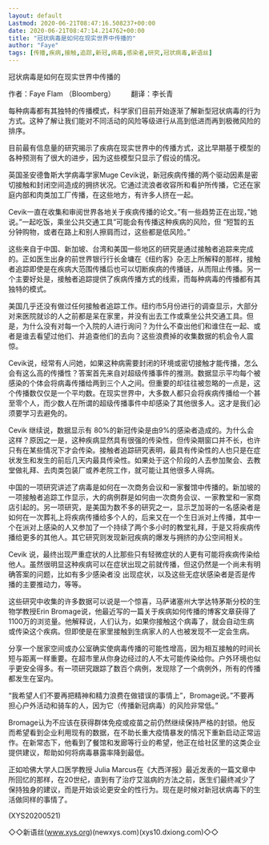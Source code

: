 ```yaml
---
layout: default
Lastmod: 2020-06-21T08:47:16.508237+00:00
date: 2020-06-21T08:47:14.214762+00:00
title: "冠状病毒是如何在现实世界中传播的"
author: "Faye"
tags: [传播,疾病,接触,追踪,新冠,病毒,感染者,研究,冠状病毒,新语丝]
---
```


冠状病毒是如何在现实世界中传播的

作者：Faye Flam （Bloomberg） 　　翻译：李长青

每种病毒都有其独特的传播模式，科学家们目前开始逐渐了解新型冠状病毒的行为方式。这种了解让我们能对不同活动的风险等级进行从高到低进而再到极微风险的排序。

目前最有信息量的研究揭示了疾病在现实世界中的传播方式，这比早期基于模型的各种预测有了很大的进步，因为这些模型只显示了假设的情况。

英国圣安德鲁斯大学病毒学家Muge Cevik说，新冠疾病传播的两个驱动因素是密切接触和封闭空间造成的拥挤状况。它通过流浪者收容所和看护所传播，它还在家庭内部和肉类加工厂传播，在这些地方，有许多人挤在一起。

Cevik一直在收集和审阅世界各地关于疾病传播的论文。”有一些趋势正在出现，”她说。”一起吃饭，乘坐公共交通工具”可能会有传播这种疾病的风险，但 “短暂的五分钟购物，或者在路上和别人擦肩而过，这些都是低风险。”

这些来自于中国、新加坡、台湾和美国一些地区的研究是通过接触者追踪来完成的。正如医生出身的前世界银行行长金墉在《纽约客》杂志上所解释的那样，接触者追踪即使是在疾病大范围传播后也可以切断疾病的传播链，从而阻止传播。另一个主要好处是，接触者追踪提供了疾病传播方式的线索，而每种病毒的传播都有其独特的模式。

美国几乎还没有做过任何接触者追踪工作。纽约市5月份进行的调查显示，大部分对来医院就诊的人之前都是呆在家里，并没有出去工作或乘坐公共交通工具。但是，为什么没有对每一个入院的人进行询问？为什么不查出他们和谁住在一起、或者是谁去看望过他们、并追查他们的去向？这些浪费掉的收集数据的机会令人震惊。

Cevik说，经常有人问她，如果这种病需要封闭的环境或密切接触才能传播，怎么会有这么高的传播性？答案首先来自对超级传播事件的推测。数据显示平均每个被感染的个体会将病毒传播给两到三个人之间。但重要的却往往被忽略的一点是，这个传播数仅仅是一个平均数。在现实世界中，大多数人都只会将疾病传播给一个甚至零个人，而少数人在所谓的超级传播事件中却感染了其他很多人。这才是我们必须要学习去避免的。

Cevik 继续说，数据显示有 80%的新冠传染是由9%的感染者造成的。为什么会这样？原因之一是，这种疾病显然具有很强的传染性，但传染期窗口并不长，也许只有在某些情况下才会传染。接触者追踪研究表明，最具有传染性的人也只是在症状发生和发生的前后几天内最具传染性。如果处于这个阶段的人去参加聚会、去教堂做礼拜、去肉类包装厂或养老院工作，就可能让其他很多人得病。

中国的一项研究讲述了病毒是如何在一次商务会议和一家餐馆中传播的。新加坡的一项接触者追踪工作显示，大的病例群是如何由一次商务会议、一家教堂和一家商店引起的。另一项研究，是美国为数不多的研究之一，显示芝加哥的一名感染者是如何在一次葬礼上将疾病传播给多个人的，后来又在一个生日派对上传播，其中一个在派对上感染的人又参加了一个持续了两个多小时的教堂礼拜，于是又将疾病传播给更多的其他人。其它研究则发现新冠疾病的爆发与拥挤的办公空间相关。

Cevik 说，最终出现严重症状的人比那些只有轻微症状的人更有可能将疾病传染给他人。虽然很明显这种疾病可以在症状出现之前就传播，但这仍然是一个尚未有明确答案的问题，比如有多少感染者没 出现症状，以及这些无症状感染者是否是传播的主要推动力，等等。

这些研究中收集的许多数据可以说是一个惊喜，马萨诸塞州大学达特茅斯分校的生物学教授Erin Bromage说，他最近写的一篇关于疾病如何传播的博客文章获得了1100万的浏览量。他解释说，人们认为，如果你接触这个病毒了，就会自动生病或传染这个疾病。但即使是在家里接触到生病家人的人也被发现不一定会生病。

分享一个居家空间或办公室确实使病毒传播的可能性增高，因为相互接触的时间长短与距离一样重要。在超市里从你身边经过的人不太可能传染给你。户外环境也似乎更安全得多。有一项研究跟踪了数百个病例，发现除了一个病例外，所有的传播都发生在室内。

“我希望人们不要再把精神和精力浪费在做错误的事情上”，Bromage说。”不要再担心户外活动和骑车的人，因为它（传播新冠病毒）的风险非常低。”

Bromage认为不应该在获得群体免疫或疫苗之前仍然继续保持严格的封锁。他反而希望看到企业利用现有的数据，在不助长重大疫情暴发的情况下重新启动正常运作。在新常态下，他看到了餐馆和发廊等行业的希望，他正在给社区里的这类企业提供建议，帮助如何将病毒暴露率降到最低。

正如哈佛大学人口医学教授 Julia Marcus在《大西洋报》最近发表的一篇文章中所回忆的那样，在20世纪，直到有了治疗艾滋病的方法之前，医生们最终减少了保持独身的建议，而是开始谈论更安全的性行为。现在是时候对新冠状病毒下的生活做同样的事情了。

(XYS20200521)

◇◇新语丝(www.xys.org)(newxys.com)(xys10.dxiong.com)◇◇



